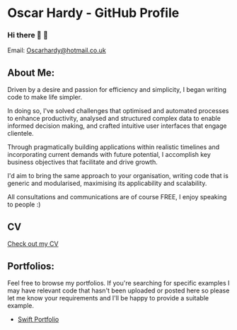 # Oscar Hardy - GitHub  Profile

### Hi there 👋 🙂

Email: Oscarhardy@hotmail.co.uk

## About Me:

Driven by a desire and passion for efficiency and simplicity, I began writing code to make life simpler. 

In doing so, I've solved challenges that optimised and automated processes to enhance productivity, analysed and structured complex data to enable informed decision making, and crafted intuitive user interfaces that engage clientele. 

Through pragmatically building applications within realistic timelines and incorporating current demands with future potential, I accomplish key business objectives that facilitate and drive growth.

I'd aim to bring the same approach to your organisation, writing code that is generic and modularised, maximising its applicability and scalability.

All consultations and communications are of course FREE, I enjoy speaking to people :)


## CV

[Check out my CV](https://github.com/Oracso/Oracso/blob/main/Oscar%20Hardy%20CV.pdf)

## Portfolios:

Feel free to browse my portfolios. If you're searching for specific examples I may have relevant code that hasn't been uploaded or posted here so please let me know your requirements and I'll be happy to provide a suitable example.


- [Swift Portfolio](https://github.com/Oracso/SwiftPortfolio)  

